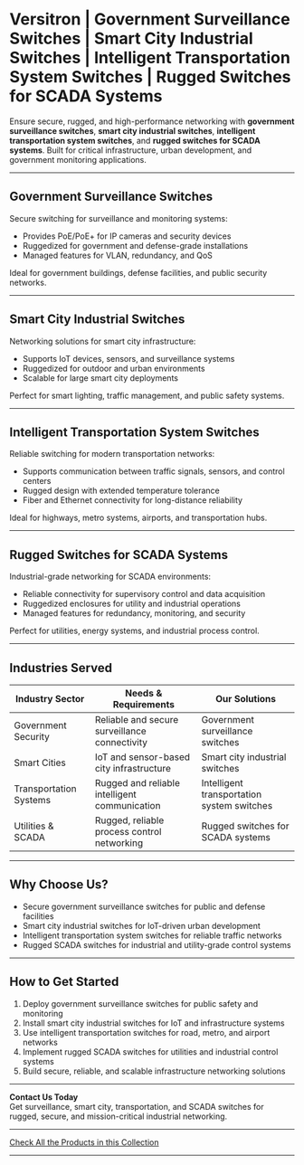 # Versitron | Government Surveillance Switches | Smart City Industrial Switches | Intelligent Transportation System Switches | Rugged Switches for SCADA Systems

Ensure secure, rugged, and high-performance networking with **government surveillance switches**, **smart city industrial switches**, **intelligent transportation system switches**, and **rugged switches for SCADA systems**. Built for critical infrastructure, urban development, and government monitoring applications.

---

## Government Surveillance Switches

Secure switching for surveillance and monitoring systems:

- Provides PoE/PoE+ for IP cameras and security devices  
- Ruggedized for government and defense-grade installations  
- Managed features for VLAN, redundancy, and QoS  

Ideal for government buildings, defense facilities, and public security networks.

---

## Smart City Industrial Switches

Networking solutions for smart city infrastructure:

- Supports IoT devices, sensors, and surveillance systems  
- Ruggedized for outdoor and urban environments  
- Scalable for large smart city deployments  

Perfect for smart lighting, traffic management, and public safety systems.

---

## Intelligent Transportation System Switches

Reliable switching for modern transportation networks:

- Supports communication between traffic signals, sensors, and control centers  
- Rugged design with extended temperature tolerance  
- Fiber and Ethernet connectivity for long-distance reliability  

Ideal for highways, metro systems, airports, and transportation hubs.

---

## Rugged Switches for SCADA Systems

Industrial-grade networking for SCADA environments:

- Reliable connectivity for supervisory control and data acquisition  
- Ruggedized enclosures for utility and industrial operations  
- Managed features for redundancy, monitoring, and security  

Perfect for utilities, energy systems, and industrial process control.

---

## Industries Served

| Industry Sector             | Needs & Requirements                            | Our Solutions                             |
|-----------------------------|-------------------------------------------------|------------------------------------------|
| Government Security         | Reliable and secure surveillance connectivity   | Government surveillance switches          |
| Smart Cities                | IoT and sensor-based city infrastructure        | Smart city industrial switches            |
| Transportation Systems      | Rugged and reliable intelligent communication   | Intelligent transportation system switches|
| Utilities & SCADA           | Rugged, reliable process control networking     | Rugged switches for SCADA systems         |

---

## Why Choose Us?

- Secure government surveillance switches for public and defense facilities  
- Smart city industrial switches for IoT-driven urban development  
- Intelligent transportation system switches for reliable traffic networks  
- Rugged SCADA switches for industrial and utility-grade control systems  

---

## How to Get Started

1. Deploy government surveillance switches for public safety and monitoring  
2. Install smart city industrial switches for IoT and infrastructure systems  
3. Use intelligent transportation switches for road, metro, and airport networks  
4. Implement rugged SCADA switches for utilities and industrial control systems  
5. Build secure, reliable, and scalable infrastructure networking solutions  

---

**Contact Us Today**  
Get surveillance, smart city, transportation, and SCADA switches for rugged, secure, and mission-critical industrial networking.

---

[Check All the Products in this Collection](https://www.versitron.com/collections/fiber-optic-network-switches)

---
